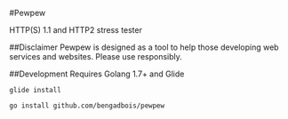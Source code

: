 #Pewpew

HTTP(S) 1.1 and HTTP2 stress tester

##Disclaimer
Pewpew is designed as a tool to help those developing web services and websites. Please use responsibly.

##Development
Requires Golang 1.7+ and Glide

```glide install```

```go install github.com/bengadbois/pewpew```
